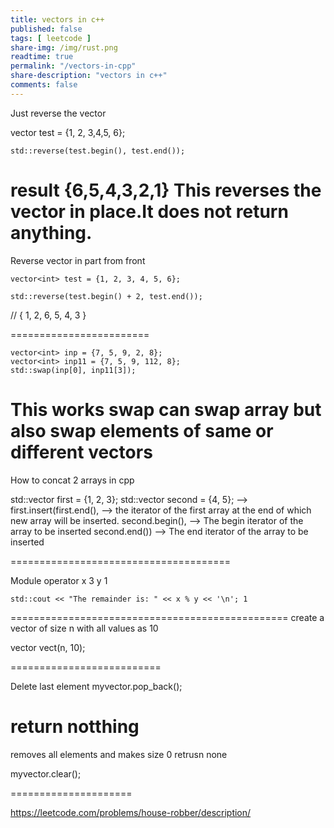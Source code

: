 ```yaml
---
title: vectors in c++
published: false
tags: [ leetcode ]
share-img: /img/rust.png
readtime: true
permalink: "/vectors-in-cpp"
share-description: "vectors in c++"
comments: false
---
```



Just reverse the vector

vector<int> test = {1, 2, 3,4,5, 6};

    std::reverse(test.begin(), test.end());

result {6,5,4,3,2,1}
This reverses the vector in place.It does not return anything.
=======================================================

Reverse vector in part from front


    vector<int> test = {1, 2, 3, 4, 5, 6};

    std::reverse(test.begin() + 2, test.end());

//    { 1, 2, 6, 5, 4, 3 }

========================

    vector<int> inp = {7, 5, 9, 2, 8};
    vector<int> inp11 = {7, 5, 9, 112, 8};
    std::swap(inp[0], inp11[3]);
This works swap can swap array but also swap elements of same or different vectors
========================================

How to  concat 2 arrays in cpp

std::vector<int> first = {1, 2, 3};
std::vector<int> second = {4, 5};
              -->
    first.insert(first.end(), --> the iterator of the first array at the end of which new array will be inserted.
second.begin(),  --> The begin iterator of the array to be inserted
second.end())     --> The end iterator of the array to be inserted

======================================


Module operator 
x 3  y 1

	std::cout << "The remainder is: " << x % y << '\n'; 1 
================================================
create a vector of size n with all values as 10

vector<int> vect(n, 10); 

==========================

Delete last element
myvector.pop_back();

return notthing
================
removes all elements and makes size 0
retrusn none

myvector.clear();



=====================

https://leetcode.com/problems/house-robber/description/
